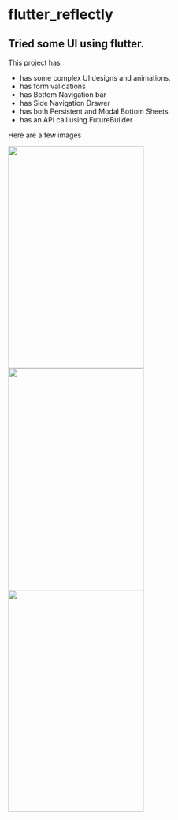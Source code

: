 # flutter_reflectly

## Tried some UI using flutter.

This project has 
 - has some complex UI designs and animations.
 - has form validations
 - has Bottom Navigation bar
 - has Side Navigation Drawer
 - has both Persistent and Modal Bottom Sheets
 - has an API call using FutureBuilder

Here are a few images


<img src="https://github.com/shivamvk/Reflectly---Native-app-on-flutter/blob/v1.0/Screenshot_20181228-193810.jpg" height="450px" width="275px"> <img src="https://github.com/shivamvk/Reflectly---Native-app-on-flutter/blob/v1.0/Screenshot_20181228-193829.jpg" height="450px" width="275px"> <img src="https://github.com/shivamvk/Reflectly---Native-app-on-flutter/blob/v1.0/Screenshot_20181228-193844.jpg" height="450px" width="275px">
